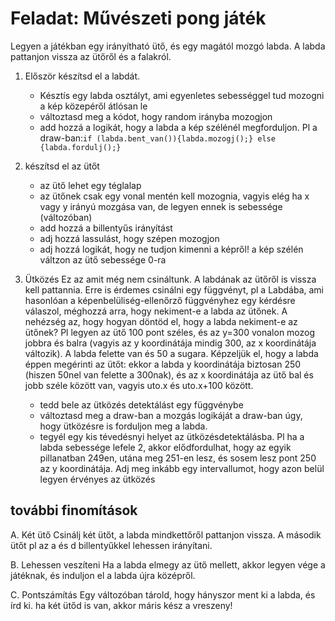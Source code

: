 # Feladat: Művészeti pong játék

Legyen a játékban egy irányítható ütő, és egy magától mozgó labda. A labda pattanjon vissza az ütőről és a falakról.

1. Először készítsd el a labdát. 
    - Késztís egy labda osztályt, ami egyenletes sebességgel tud mozogni a kép közepéről átlósan le
    - változtasd meg a kódot, hogy random irányba mozogjon
    - add hozzá a logikát, hogy a labda a kép szélénél megforduljon. Pl  a draw-ban:`if (labda.bent_van()){labda.mozogj();} else {labda.fordulj();}`

2. készítsd el az ütőt
    - az ütő lehet egy téglalap
    - az ütőnek csak egy vonal mentén kell mozognia, vagyis elég ha x vagy y irányú mozgása van, de legyen ennek is sebessége (változóban)
    - add hozzá a billentyűs irányítást
    - adj hozzá lassulást, hogy szépen mozogjon
    - adj hozzá logikát, hogy ne tudjon kimenni a képről! a kép szélén váltzon az ütő sebessége 0-ra

3. Ütközés
Ez az amit még nem csináltunk. A labdának az ütőről is vissza kell pattannia. Erre is érdemes csinálni egy függvényt, pl a Labdába, ami hasonlóan a képenbelüliség-ellenőrző függvényhez egy kérdésre válaszol, méghozzá arra, hogy nekiment-e a labda az ütőnek. A nehézség az, hogy hogyan döntöd el, hogy a labda nekiment-e az ütőnek? Pl legyen az ütő 100 pont széles, és az y=300 vonalon mozog jobbra és balra (vagyis az y koordinátája mindig 300, az x koordinátája változik). A labda felette van és 50 a sugara. Képzeljük el, hogy a labda éppen megérinti az ütőt: ekkor a labda y koordinátája biztosan 250 (hiszen 50nel van felette a 300nak), és az x koordinátája az ütő bal és jobb széle között van, vagyis uto.x és uto.x+100 között. 
    - tedd bele az ütközés detektálást egy függvénybe
    - változtasd meg a draw-ban a mozgás logikáját a draw-ban úgy, hogy ütközésre is forduljon meg a labda. 
    - tegyél egy kis tévedésnyi helyet az ütközésdetektálásba. Pl ha a labda sebessége lefele 2, akkor elődfordulhat, hogy az egyik pillanatban 249en, utána meg 251-en lesz, és sosem lesz pont 250 az y koordinátája. Adj meg inkább egy intervallumot, hogy azon belül legyen érvényes az ütközés



## további finomítások

A. Két ütő
Csinálj két ütőt, a labda mindkettőről pattanjon vissza. A második ütőt pl az a és d billentyűkkel lehessen irányítani. 

B. Lehessen veszíteni
Ha a labda elmegy az ütő mellett, akkor legyen vége a játéknak, és induljon el a labda újra középről.

C. Pontszámítás
Egy változóban tárold, hogy hányszor ment ki a labda, és írd ki. ha két ütőd is van, akkor máris kész a vreszeny!
